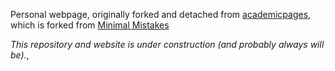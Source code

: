 Personal webpage, originally forked and detached from [academicpages](https://academicpages.github.io/), which is forked from [Minimal Mistakes](https://mmistakes.github.io/)

_This repository and website is under construction (and probably always will be)._,


